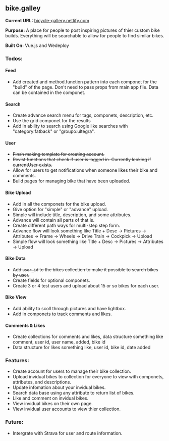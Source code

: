 ## bike.galley

**Current URL:** [bicycle-gallery.netlify.com](https://bicycle-gallery.netlify.com)

**Purpose:** A place for people to post inspiring pictures of thier custom bike builds. Everything will be searchable to allow for people to find similar bikes.

**Built On:** Vue.js and Wedeploy

### Todos:

#### Feed
- Add created and method.function pattern into each componet for the "build" of the page. Don't need to pass props from main app file. Data can be contained in the componet.

#### Search
- Create advance search menu for tags, componets, description, etc.
- Use the grid componet for the results
- Add in ability to search using Google like searches with "category:fatback" or "groupo:ultegra".

#### User
- ~~Finsh making template for creating account.~~
- ~~Revist functions that check if user is logged in. Currently looking if currentUser exists.~~
- Allow for users to get notifications when someone likes their bike and comments.
- Build pages for managing bike that have been uploaded.

#### Bike Upload
- Add in all the componets for the bike upload.
- Give option for "simple" or "advance" upload.
- Simple will include title, description, and some attributes.
- Advance will contain all parts of that is.
- Create different path ways for multi-step step form.
- Advance flow will look something like Title + Desc -> Pictures -> Attributes -> Frame -> Wheels -> Drive Train -> Cockpick -> Upload
- Simple flow will look something like Title + Desc -> Pictures -> Attributes -> Upload 

#### Bike Data
- ~~Add `user_id` to the bikes collection to make it possible to search bikes by user.~~
- Create fields for optional componets.
- Create 3 or 4 test users and upload about 15 or so bikes for each user.

#### Bike View
- Add ability to scoll through pictures and have lightbox.
- Add in componets to track comments and likes.

#### Comments & Likes
- Create collections for comments and likes, data structure something like comment, user id, user name, added, bike id
- Data structure for likes something like, user id, bike id, date added

### Features:
- Create account for users to manage their bike collection.
- Upload invidual bikes to collection for everyone to view with componets, attributes, and descriptions.
- Update infomation about your invidual bikes. 
- Search data base using any attribute to return list of bikes.
- Like and comment on invidual bikes.
- View invidual bikes on their own page.
- View invidual user accounts to view thier collection.



### Future:
- Intergrate with Strava for user and route information.


